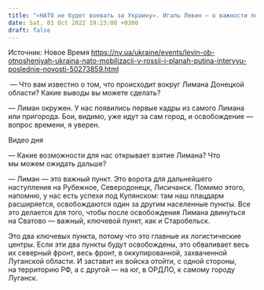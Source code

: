 ```yaml
---
title: "«НАТО не будет воевать за Украину». Игаль Левин — о важности подачи Зеленским заявки на вступление в Альянс и освобождения Лимана. Интервью"
date: Sat, 01 Oct 2022 19:23:00 +0300
draft: false
---
```

Источник: Новое Время https://nv.ua/ukraine/events/levin-ob-otnosheniyah-ukraina-nato-mobilizacii-v-rossii-i-planah-putina-intervyu-poslednie-novosti-50273859.html


 — Что вам известно о том, что происходит вокруг Лимана Донецкой области? Какие выводы вы можете сделать?

— Лиман окружен. У нас появились первые кадры из самого Лимана или пригорода. Бои, видимо, уже идут за сам город, и освобождение — вопрос времени, я уверен.

 Видео дня   

— Какие возможности для нас открывает взятие Лимана? Что мы можем ожидать дальше?

— Лиман — это важный пункт. Это ворота для дальнейшего наступления на Рубежное, Северодонецк, Лисичанск. Помимо этого, напомню, у нас есть успехи под Купянском: там наш плацдарм расширяется, освобождаются один за другим населенные пункты. Все это делается для того, чтобы после освобождения Лимана двинуться на Сватово — важный, ключевой пункт, как и Старобельск.

Это два ключевых пункта, потому что это главные их логистические центры. Если эти два пункты будут освобождены, это обваливает весь их северный фронт, весь фронт, в оккупированной, захваченной Луганской области. И заставит их войска отойти, с одной стороны, на территорию РФ, а с другой — на юг, в ОРДЛО, к самому городу Луганск.
